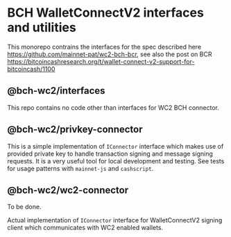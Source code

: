 # BCH WalletConnectV2 interfaces and utilities

This monorepo contrains the interfaces for the spec described here https://github.com/mainnet-pat/wc2-bch-bcr, see also the post on BCR https://bitcoincashresearch.org/t/wallet-connect-v2-support-for-bitcoincash/1100

## @bch-wc2/interfaces

This repo contains no code other than interfaces for WC2 BCH connector.

## @bch-wc2/privkey-connector

This is a simple implementation of `IConnector` interface which makes use of provided private key to handle transaction signing and message signing requests. It is a very useful tool for local development and testing. See tests for usage patterns with `mainnet-js` and `cashscript`.

## @bch-wc2/wc2-connector

To be done.

Actual implementation of `IConnector` interface for WalletConnectV2 signing client which communicates with WC2 enabled wallets.
